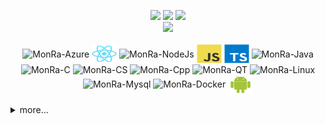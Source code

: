 <!--Hello
<h2><img src="https://emojis.slackmojis.com/emojis/images/1531849430/4246/blob-sunglasses.gif?1531849430" width="30"/> Hi There👋 , I'm MonRá! <img src="https://media.giphy.com/media/12oufCB0MyZ1Go/giphy.gif" width="50"><img src="https://i.giphy.com/9KawrQzIwdAYg.webp" width="50"></h2>
-->

<div>
  </p>
  <div align="center">
   <a href="https://www.facebook.com/ramon.chaib" target="_blank"><img src="https://img.shields.io/badge/-Facebook-%230077B5?style=for-the-badge&logo=facebook&logoColor=white" target="_blank"></a> 
  <a href="https://www.instagram.com/monrapps/" target="_blank"><img src="https://img.shields.io/badge/-Instagram-%23E4405F?style=for-the-badge&logo=instagram&logoColor=white" target="_blank"></a>
  <a href="https://www.linkedin.com/in/ramon-chaib-27007635/" target="_blank"><img src="https://img.shields.io/badge/-LinkedIn-%230077B5?style=for-the-badge&logo=linkedin&logoColor=white" target="_blank"></a>   
</div>

<div align="center">
  <img src="https://i.giphy.com/MM0Jrc8BHKx3y.webp">
</div>
  
 <div style="display: inline_block" align="center"><br>
  <img align="center" alt="MonRa-Azure" height="30" width="40" src="https://cdn.jsdelivr.net/gh/devicons/devicon/icons/azure/azure-original.svg">
  <img align="center" alt="MonRa-React" height="30" width="40" src="https://raw.githubusercontent.com/devicons/devicon/master/icons/react/react-original.svg">
  <img align="center" alt="MonRa-NodeJs" height="30" width="40" src="https://cdn.jsdelivr.net/gh/devicons/devicon/icons/nodejs/nodejs-original.svg">
  <img align="center" alt="MonRa-Js" height="30" width="40" src="https://raw.githubusercontent.com/devicons/devicon/master/icons/javascript/javascript-original.svg">     <img align="center" alt="MonRa-Ts" height="30" width="40" src="https://raw.githubusercontent.com/devicons/devicon/master/icons/typescript/typescript-original.svg">
  <img align="center" alt="MonRa-Java" height="30" width="40" src="https://cdn.jsdelivr.net/gh/devicons/devicon/icons/java/java-original.svg">
  <img align="center" alt="MonRa-C" height="30" width="40" src="https://cdn.jsdelivr.net/gh/devicons/devicon/icons/c/c-original.svg">
  <img align="center" alt="MonRa-CS" height="30" width="40" src="https://cdn.jsdelivr.net/gh/devicons/devicon/icons/csharp/csharp-original.svg">
  <img align="center" alt="MonRa-Cpp" height="30" width="40" src="https://cdn.jsdelivr.net/gh/devicons/devicon/icons/cplusplus/cplusplus-original.svg">
  <img align="center" alt="MonRa-QT" height="30" width="40" src="https://cdn.jsdelivr.net/gh/devicons/devicon/icons/qt/qt-original.svg">
  <img align="center" alt="MonRa-Linux" height="30" width="40" src="https://cdn.jsdelivr.net/gh/devicons/devicon/icons/linux/linux-original.svg">
  <img align="center" alt="MonRa-Mysql" height="30" width="40" src="https://cdn.jsdelivr.net/gh/devicons/devicon/icons/mysql/mysql-original.svg">
  <img align="center" alt="MonRa-Docker" height="30" width="40" src="https://cdn.jsdelivr.net/gh/devicons/devicon/icons/docker/docker-original.svg">  
  <img align="center" alt="MonRa-Android" height="30" width="40" src="https://github.com/devicons/devicon/blob/master/icons/android/android-original.svg">
  
</div>
</a>

</br>
<!--
[![github activity graph](https://activity-graph.herokuapp.com/graph?username=monrapps&theme=chartreuse-dark)](https://github.com/monrapps/)
-->
<div>
<details>
      <summary>more...</summary>
      
<!--
### <img src="https://media.giphy.com/media/VgCDAzcKvsR6OM0uWg/giphy.gif" width="50"> A little more about me...  

```javascript
const monra = {
    pronouns: "He" | "Him",
    code: ["any"],
    askMeAbout: ["any"],
    technologies: {
        backEnd: {
            js: ["any"],
        },
        mobileApp: {
            native: ["Android Development"]
        },
        devOps: ["AWS", "Docker🐳", "Route53", "Nginx"],
        databases: ["mongo", "MySql", "sqlite"],
        misc: ["Firebase", "Socket.IO", "selenium", "open-cv", "php", "SuiteApp"]
    },
    architecture: ["Serverless Architecture", "Progressive web applications", "Single page applications"],
    currentFocus: "Building Robots to ease opertations",
    funFact: "There are two ways to write error-free programs; only the third one works"
};
```
-->

---
<!--START_SECTION:waka-->
![Code Time](http://img.shields.io/badge/Code%20Time-1%2C309%20hrs%201%20min-blue)

![Profile Views](http://img.shields.io/badge/Profile%20Views-0-blue)

![Lines of code](https://img.shields.io/badge/From%20Hello%20World%20I%27ve%20Written-5.0%20million%20lines%20of%20code-blue)

**🐱 My GitHub Data** 

> 📦 76.1 kB Used in GitHub's Storage 
 > 
> 🏆 4,260 Contributions in the Year 2025
 > 
> 🚫 Not Opted to Hire
 > 
> 📜 25 Public Repositories 
 > 
> 🔑 23 Private Repositories 
 > 
**I'm an Early 🐤** 

```text
🌞 Morning                9763 commits        ████████░░░░░░░░░░░░░░░░░   31.56 % 
🌆 Daytime                13106 commits       ███████████░░░░░░░░░░░░░░   42.37 % 
🌃 Evening                4387 commits        ████░░░░░░░░░░░░░░░░░░░░░   14.18 % 
🌙 Night                  3674 commits        ███░░░░░░░░░░░░░░░░░░░░░░   11.88 % 
```
📅 **I'm Most Productive on Thursday** 

```text
Monday                   5629 commits        █████░░░░░░░░░░░░░░░░░░░░   18.20 % 
Tuesday                  5777 commits        █████░░░░░░░░░░░░░░░░░░░░   18.68 % 
Wednesday                5914 commits        █████░░░░░░░░░░░░░░░░░░░░   19.12 % 
Thursday                 6701 commits        █████░░░░░░░░░░░░░░░░░░░░   21.67 % 
Friday                   4304 commits        ███░░░░░░░░░░░░░░░░░░░░░░   13.92 % 
Saturday                 1476 commits        █░░░░░░░░░░░░░░░░░░░░░░░░   04.77 % 
Sunday                   1129 commits        █░░░░░░░░░░░░░░░░░░░░░░░░   03.65 % 
```


📊 **This Week I Spent My Time On** 

```text
🕑︎ Time Zone: America/Sao_Paulo

💬 Programming Languages: 
Python                   5 hrs 7 mins        ███████░░░░░░░░░░░░░░░░░░   28.31 % 
Markdown                 3 hrs 25 mins       █████░░░░░░░░░░░░░░░░░░░░   18.91 % 
JSON                     3 hrs 3 mins        ████░░░░░░░░░░░░░░░░░░░░░   16.95 % 
YAML                     2 hrs 29 mins       ███░░░░░░░░░░░░░░░░░░░░░░   13.77 % 
Other                    2 hrs 6 mins        ███░░░░░░░░░░░░░░░░░░░░░░   11.63 % 

🔥 Editors: 
Cursor                   18 hrs 5 mins       █████████████████████████   100.00 % 

🐱‍💻 Projects: 
nlm-gww-watcher          13 hrs 2 mins       ██████████████████░░░░░░░   72.15 % 
frigate                  2 hrs 29 mins       ███░░░░░░░░░░░░░░░░░░░░░░   13.73 % 
gww-v6i                  50 mins             █░░░░░░░░░░░░░░░░░░░░░░░░   04.70 % 
gridsafe-ota-c           49 mins             █░░░░░░░░░░░░░░░░░░░░░░░░   04.54 % 
chatbot                  42 mins             █░░░░░░░░░░░░░░░░░░░░░░░░   03.94 % 

💻 Operating System: 
WSL                      18 hrs 5 mins       █████████████████████████   100.00 % 
```

**I Mostly Code in C++** 

```text
C                        17 repos            ████░░░░░░░░░░░░░░░░░░░░░   17.89 % 
Python                   14 repos            ████░░░░░░░░░░░░░░░░░░░░░   14.74 % 
JavaScript               10 repos            ███░░░░░░░░░░░░░░░░░░░░░░   10.53 % 
Shell                    6 repos             ██░░░░░░░░░░░░░░░░░░░░░░░   06.32 % 
HTML                     6 repos             ██░░░░░░░░░░░░░░░░░░░░░░░   06.32 % 
```



**Timeline**

![Lines of Code chart](https://raw.githubusercontent.com/monrapps/monrapps/master/assets/bar_graph.png)


 Last Updated on 24/09/2025 06:46:30 UTC
<!--END_SECTION:waka-->
